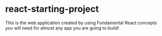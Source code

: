 # react-starting-project
This is the web application created by using Fundamental React concepts you will need for almost any app you are going to build!
